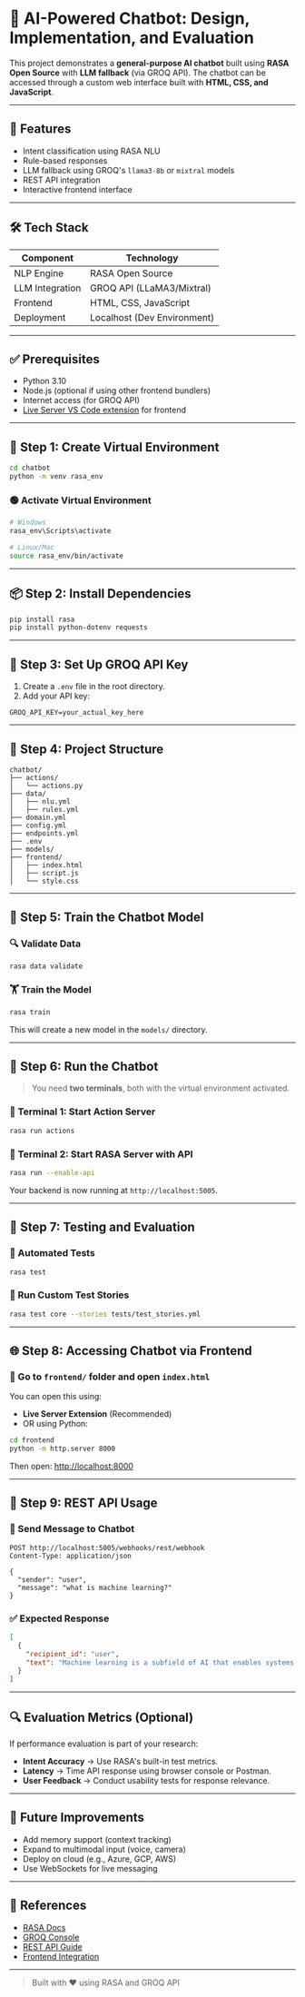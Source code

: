 # 🤖 AI-Powered Chatbot: Design, Implementation, and Evaluation

This project demonstrates a **general-purpose AI chatbot** built using **RASA Open Source** with **LLM fallback** (via GROQ API). The chatbot can be accessed through a custom web interface built with **HTML, CSS, and JavaScript**.

---

## 🧠 Features

- Intent classification using RASA NLU
- Rule-based responses
- LLM fallback using GROQ's `llama3-8b` or `mixtral` models
- REST API integration
- Interactive frontend interface

---

## 🛠️ Tech Stack

| Component       | Technology              |
|----------------|--------------------------|
| NLP Engine      | RASA Open Source         |
| LLM Integration | GROQ API (LLaMA3/Mixtral)|
| Frontend        | HTML, CSS, JavaScript    |
| Deployment      | Localhost (Dev Environment) |

---

## ✅ Prerequisites

- Python 3.10
- Node.js (optional if using other frontend bundlers)
- Internet access (for GROQ API)
- [Live Server VS Code extension](https://marketplace.visualstudio.com/items?itemName=ritwickdey.LiveServer) for frontend

---

## 🧱 Step 1: Create Virtual Environment

```bash
cd chatbot
python -m venv rasa_env
```

### 🟢 Activate Virtual Environment

```bash
# Windows
rasa_env\Scripts\activate

# Linux/Mac
source rasa_env/bin/activate
```

---

## 📦 Step 2: Install Dependencies

```bash
pip install rasa
pip install python-dotenv requests
```

---

## 🔑 Step 3: Set Up GROQ API Key

1. Create a `.env` file in the root directory.
2. Add your API key:

```
GROQ_API_KEY=your_actual_key_here
```

---

## 📁 Step 4: Project Structure

```
chatbot/
├── actions/
│   └── actions.py
├── data/
│   ├── nlu.yml
│   ├── rules.yml
├── domain.yml
├── config.yml
├── endpoints.yml
├── .env
├── models/
├── frontend/
│   ├── index.html
│   ├── script.js
│   └── style.css
```

---

## 🧠 Step 5: Train the Chatbot Model

### 🔍 Validate Data

```bash
rasa data validate
```

### 🏋️ Train the Model

```bash
rasa train
```

This will create a new model in the `models/` directory.

---

## 🚀 Step 6: Run the Chatbot

> You need **two terminals**, both with the virtual environment activated.

### 🔁 Terminal 1: Start Action Server

```bash
rasa run actions
```

### 🧠 Terminal 2: Start RASA Server with API

```bash
rasa run --enable-api
```

Your backend is now running at `http://localhost:5005`.

---

## 🧪 Step 7: Testing and Evaluation

### 🧪 Automated Tests

```bash
rasa test
```

### 🧪 Run Custom Test Stories

```bash
rasa test core --stories tests/test_stories.yml
```

---

## 🌐 Step 8: Accessing Chatbot via Frontend

### 📂 Go to `frontend/` folder and open `index.html`

You can open this using:

- **Live Server Extension** (Recommended)
- OR using Python:

```bash
cd frontend
python -m http.server 8000
```

Then open: [http://localhost:8000](http://localhost:8000)

---

## 📡 Step 9: REST API Usage

### 🔁 Send Message to Chatbot

```http
POST http://localhost:5005/webhooks/rest/webhook
Content-Type: application/json

{
  "sender": "user",
  "message": "what is machine learning?"
}
```

### ✅ Expected Response

```json
[
  {
    "recipient_id": "user",
    "text": "Machine learning is a subfield of AI that enables systems to learn from data..."
  }
]
```

---

## 🔍 Evaluation Metrics (Optional)

If performance evaluation is part of your research:

- **Intent Accuracy** → Use RASA's built-in test metrics.
- **Latency** → Time API response using browser console or Postman.
- **User Feedback** → Conduct usability tests for response relevance.

---

## 📌 Future Improvements

- Add memory support (context tracking)
- Expand to multimodal input (voice, camera)
- Deploy on cloud (e.g., Azure, GCP, AWS)
- Use WebSockets for live messaging

---

## 🧾 References

- [RASA Docs](https://rasa.com/docs/)
- [GROQ Console](https://console.groq.com/)
- [REST API Guide](https://rasa.com/docs/rasa/pages/http-api)
- [Frontend Integration](https://rasa.com/docs/rasa/connectors/your-own-website)

---

> Built with ❤️ using RASA and GROQ API
